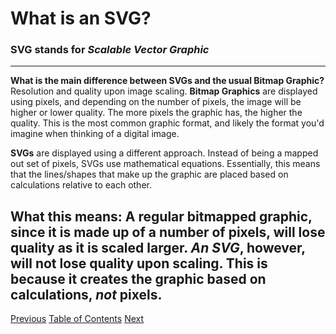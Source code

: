 # What is an SVG?
### **SVG** stands for *Scalable Vector Graphic*
---

**What is the main difference between SVGs and the usual Bitmap Graphic?**
Resolution and quality upon image scaling.
**Bitmap Graphics** are displayed using pixels, and depending on the number of pixels,
the image will be higher or lower quality. The more pixels the graphic has, the higher
the quality. This is the most common graphic format, and likely the format you'd imagine
when thinking of a digital image.

**SVGs** are displayed using a different approach. Instead of being a mapped out set of
pixels, SVGs use mathematical equations. Essentially, this means that the lines/shapes 
that make up the graphic are placed based on calculations relative to each other.

**What this means:**
A regular bitmapped graphic, since it is made up of a number of pixels, will lose quality
as it is scaled larger.
*An SVG*, however, will **not** lose quality upon scaling. This is because it creates the
graphic based on calculations, *not* pixels. 
---
[Previous](README.md)    [Table of Contents](README.md)    [Next](Page3.md)
